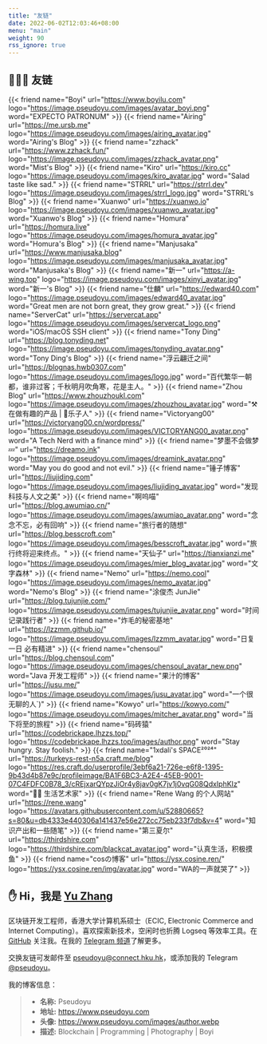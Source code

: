 ```yaml
---
title: "友链"
date: 2022-06-02T12:03:46+08:00
menu: "main"
weight: 90
rss_ignore: true
---
```


## 👨🏻‍💻 友链

<div class="flink" id="article-container">
<div class="friend-list-div" >

{{< friend name="Boyi" url="https://www.boyilu.com" logo="https://image.pseudoyu.com/images/avatar_boyi.png" word="EXPECTO PATRONUM" >}}
{{< friend name="Airing" url="https://me.ursb.me" logo="https://image.pseudoyu.com/images/airing_avatar.jpg" word="Airing's Blog" >}}
{{< friend name="zzhack" url="https://www.zzhack.fun/" logo="https://image.pseudoyu.com/images/zzhack_avatar.png" word="Mist's Blog" >}}
{{< friend name="Kiro" url="https://kiro.cc" logo="https://image.pseudoyu.com/images/kiro_avatar.jpg" word="Salad taste like sad." >}}
{{< friend name="STRRL" url="https://strrl.dev" logo="https://image.pseudoyu.com/images/strrl_logo.jpg" word="STRRL's Blog" >}}
{{< friend name="Xuanwo" url="https://xuanwo.io" logo="https://image.pseudoyu.com/images/xuanwo_avatar.jpg" word="Xuanwo's Blog" >}}
{{< friend name="Homura" url="https://homura.live" logo="https://image.pseudoyu.com/images/homura_avatar.jpg" word="Homura's Blog" >}}
{{< friend name="Manjusaka" url="https://www.manjusaka.blog" logo="https://image.pseudoyu.com/images/manjusaka_avatar.jpg" word="Manjusaka's Blog" >}}
{{< friend name="新一" url="https://a-wing.top" logo="https://image.pseudoyu.com/images/xinyi_avatar.jpg" word="新一's Blog" >}}
{{< friend name="仕麟" url="https://edward40.com" logo="https://image.pseudoyu.com/images/edward40_avatar.jpg" word="Great men are not born great, they grow great." >}}
{{< friend name="ServerCat" url="https://servercat.app" logo="https://image.pseudoyu.com/images/servercat_logo.png" word="iOS/macOS SSH client" >}}
{{< friend name="Tony Ding" url="https://blog.tonyding.net" logo="https://image.pseudoyu.com/images/tonyding_avatar.png" word="Tony Ding's Blog" >}}
{{< friend name="浮云翩迁之间" url="https://blognas.hwb0307.com" logo="https://image.pseudoyu.com/images/logo.jpg" word="百代繁华一朝都，谁非过客；千秋明月吹角寒，花是主人。" >}}
{{< friend name="Zhou Blog" url="https://www.zhouzhoukl.com" logo="https://image.pseudoyu.com/images/zhouzhou_avatar.jpg" word="⚒️在做有趣的产品 | 👾乐子人" >}}
{{< friend name="Victoryang00" url="https://victoryang00.cn/wordpress/" logo="https://image.pseudoyu.com/images/VICTORYANG00_avatar.png" word="A Tech Nerd with a finance mind" >}}
{{< friend name="梦墨不会做梦💤" url="https://dreamo.ink" logo="https://image.pseudoyu.com/images/dreamink_avatar.png" word="May you do good and not evil." >}}
{{< friend name="锤子博客" url="https://liujiding.com" logo="https://image.pseudoyu.com/images/liujiding_avatar.jpg" word="发现科技与人文之美" >}}
{{< friend name="啊呜喵" url="https://blog.awumiao.cn/" logo="https://image.pseudoyu.com/images/awumiao_avatar.png" word="念念不忘，必有回响" >}}
{{< friend name="旅行者的随想" url="https://blog.besscroft.com" logo="https://image.pseudoyu.com/images/besscroft_avatar.jpg" word="旅行终将迎来终点。" >}}
{{< friend name="天仙子" url="https://tianxianzi.me" logo="https://image.pseudoyu.com/images/mier_blog_avatar.jpg" word="文字森林" >}}
{{< friend name="Nemo" url="https://nemo.cool" logo="https://image.pseudoyu.com/images/nemo_avatar.jpg" word="Nemo's Blog" >}}
{{< friend name="涂俊杰 JunJie" url="https://blog.tujunjie.com/" logo="https://image.pseudoyu.com/images/tujunjie_avatar.png" word="时间记录践行者" >}}
{{< friend name="炸毛的秘密基地" url="https://lzzmm.github.io/" logo="https://image.pseudoyu.com/images/lzzmm_avatar.jpg" word="日复一日 必有精进" >}}
{{< friend name="chensoul" url="https://blog.chensoul.com" logo="https://image.pseudoyu.com/images/chensoul_avatar_new.png" word="Java 开发工程师" >}}
{{< friend name="果汁的博客" url="https://jusu.me/" logo="https://image.pseudoyu.com/images/jusu_avatar.jpg" word="一个很无聊的人`)" >}}
{{< friend name="Kowyo" url="https://kowyo.com/" logo="https://image.pseudoyu.com/images/mitcher_avatar.png" word="当下将至的旅程" >}}
{{< friend name="码砖猿" url="https://codebrickape.lhzzs.top/" logo="https://codebrickape.lhzzs.top/images/author.png" word="Stay hungry. Stay foolish." >}}
{{< friend name="1xdali's SPACE²⁰²⁴" url="https://turkeys-rest-n5a.craft.me/blog" logo="https://res.craft.do/userprofile/3ebf6a21-726e-e6f8-1395-9b43d4b87e9c/profileimage/BA1F6BC3-A2E4-45EB-9001-07C4FDFC0B78_3/cREjxarQYpzJiOr4y8jav0gK7jv1j0vqG08QdxIphKIz" word="🧑‍🎨 生活艺术家" >}}
{{< friend name="Rene Wang 的个人网站" url="https://rene.wang" logo="https://avatars.githubusercontent.com/u/52880665?s=80&u=db4333e440306a141437e56e272cc75eb233f7db&v=4" word="知识产出和一些随笔" >}}
{{< friend name="第三夏尔" url="https://thirdshire.com" logo="https://thirdshire.com/blackcat_avatar.jpg" word="认真生活，积极摸鱼" >}}
{{< friend name="cosの博客" url="https://ysx.cosine.ren/" logo="https://ysx.cosine.ren/img/avatar.jpg" word="WA的一声就哭了" >}}

</div>
</div>

## ✋ Hi，我是 [Yu Zhang](https://www.pseudoyu.com)

区块链开发工程师，香港大学计算机系硕士（ECIC, Electronic Commerce and Internet Computing）。喜欢探索新技术，空闲时也折腾 Logseq 等效率工具。在 [GitHub](https://github.com/pseudoyu) 关注我。在我的 [Telegram 频道](https://t.me/pseudoyulife)了解更多。

交换友链可发邮件至 pseudoyu@connect.hku.hk，或添加我的 Telegram [@pseudoyu](https://t.me/pseudoyu)。

我的博客信息：

> - **名称:** Pseudoyu
> - **地址:** <https://www.pseudoyu.com>
> - **头像:** <https://www.pseudoyu.com/images/author.webp>
> - **描述:** Blockchain | Programming | Photography | Boyi
